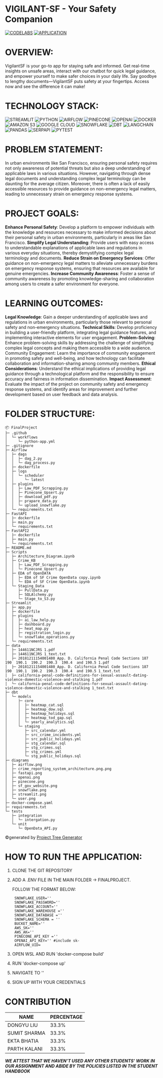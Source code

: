 # VIGILANT-SF - Your Safety Companion

[![CODELABS](https://img.shields.io/badge/codelabs-4285F4?style=for-the-badge&logo=codelabs&logoColor=white)](https://codelabs-preview.appspot.com/?file_id=1xUfakw7LccMhvFhGFg9IFMVMT_t6iD20rxPMDuDIyWA#0)
[![APPLICATION](https://camo.githubusercontent.com/9a944119b0e3fd4786e3ece479d92267a043b3f238101dfa13ceee104956742d/68747470733a2f2f696d672e736869656c64732e696f2f62616467652f2d4170706c69636174696f6e2d79656c6c6f773f7374796c653d666f722d7468652d6261646765)](http://35.199.47.65:8503/)

# OVERVIEW:

VigilantSF is your go-to app for staying safe and informed. Get real-time insights on unsafe areas, interact with our chatbot for quick legal guidance, and empower yourself to make safer choices in your daily life. Say goodbye to lengthy documents—VigilantSF puts safety at your fingertips. Access now and see the difference it can make!

# TECHNOLOGY STACK:

![STREAMLIT](https://camo.githubusercontent.com/121d8055ce25931b33557341b1397ec6721dca05b7f07978cbf3c9b9f4509b13/68747470733a2f2f696d672e736869656c64732e696f2f62616467652f53747265616d6c69742d4646344234423f7374796c653d666f722d7468652d6261646765266c6f676f3d73747265616d6c6974266c6f676f436f6c6f723d7768697465)
![PYTHON](https://camo.githubusercontent.com/9b071a101345849864a7ceb6b7f4fd417736f7cad1fe3c932bedfa09c2de43bc/68747470733a2f2f696d672e736869656c64732e696f2f62616467652f507974686f6e2d3442384242453f7374796c653d666f722d7468652d6261646765266c6f676f3d707974686f6e266c6f676f436f6c6f723d79656c6c6f77)
![AIRFLOW](https://camo.githubusercontent.com/90283584a4d10128fab5d50234c7e8c51890dca9fba7a2eed2c134c4ff3d9650/68747470733a2f2f696d672e736869656c64732e696f2f62616467652f4170616368655f416972666c6f772d3030413745313f7374796c653d666f722d7468652d6261646765266c6f676f3d6170616368652d616972666c6f77266c6f676f436f6c6f723d7768697465)
![PINECONE](https://camo.githubusercontent.com/f7ca013f24dd4af1198ae37273a586f4e542e1956d1ae01fe998b8c443bd8d85/68747470733a2f2f696d672e736869656c64732e696f2f62616467652f50696e65636f6e652d3635353846353f7374796c653d666f722d7468652d6261646765266c6f676f3d70696e65636f6e65266c6f676f436f6c6f723d7768697465)
![OPENAI](https://camo.githubusercontent.com/6c106082ea01116c5ddf8065ec79dbedfec28163d581b036c0768d0329e76776/68747470733a2f2f696d672e736869656c64732e696f2f62616467652f4f70656e41492d3431323939313f7374796c653d666f722d7468652d6261646765266c6f676f3d6f70656e6169266c6f676f436f6c6f723d7768697465)
![DOCKER](https://camo.githubusercontent.com/e20a054f7480fe4d651329ca4d15dc16767671ea36971dfca72ccf90413d615a/68747470733a2f2f696d672e736869656c64732e696f2f62616467652f446f636b65722d3064623765643f7374796c653d666f722d7468652d6261646765266c6f676f3d646f636b6572266c6f676f436f6c6f723d7768697465)
![AMAZON S3](https://camo.githubusercontent.com/e2797019197ecc78e7b0b1242100f9d536442d89c10a06f8bc3813d428d7f8f3/68747470733a2f2f696d672e736869656c64732e696f2f62616467652f416d617a6f6e5f53332d4637434131383f7374796c653d666f722d7468652d6261646765266c6f676f3d616d617a6f6e2d7333266c6f676f436f6c6f723d7768697465)
![GOOGLE CLOUD](https://camo.githubusercontent.com/9bd9f9218a1c67f5069d37db967e8857b18e34acece18ea1a05333412951e993/68747470733a2f2f696d672e736869656c64732e696f2f62616467652f476f6f676c655f436c6f75642d3432383546343f7374796c653d666f722d7468652d6261646765266c6f676f3d676f6f676c65636c6f7564266c6f676f436f6c6f723d7768697465)
![SNOWFLAKE](https://camo.githubusercontent.com/dc35a1d40a4c61e5b08851b29a05998c1150fa48e739484e1087bdd6ac9ac6b1/68747470733a2f2f696d672e736869656c64732e696f2f62616467652f536e6f77666c616b652d3239423545383f7374796c653d666f722d7468652d6261646765266c6f676f3d736e6f77666c616b65266c6f676f436f6c6f723d7768697465)
![DBT](https://camo.githubusercontent.com/dbeb8520391260afb376555c2e6a5802e104bff96186cd2732c595f4a6b8f164/68747470733a2f2f696d672e736869656c64732e696f2f62616467652f4442542d4646363934423f7374796c653d666f722d7468652d6261646765266c6f676f3d646274266c6f676f436f6c6f723d7768697465)
![LANGCHAIN](https://camo.githubusercontent.com/43557a1c02764369679ec7edbb92177897dce39db30d30bfea10c9c758d5741f/68747470733a2f2f696d672e736869656c64732e696f2f62616467652f4c616e67636861696e2d253343434f4c4f525f434f44452533453f7374796c653d666f722d7468652d6261646765266c6f676f436f6c6f723d7768697465)
![PANDAS](https://camo.githubusercontent.com/a38f77f5b33450d816dc95e4ac3f2fd9aad080d2bb6b4c54c85a79fcf3b8f8f8/68747470733a2f2f696d672e736869656c64732e696f2f62616467652f50616e6461732d3135303435383f7374796c653d666f722d7468652d6261646765266c6f676f3d70616e646173266c6f676f436f6c6f723d7768697465)
![SERPAPI](https://camo.githubusercontent.com/72ee93b3dc82a515dbac86bc8221489f93cb28c565c5b8565de6179d9860d30e/68747470733a2f2f696d672e736869656c64732e696f2f62616467652f534552505f4150492d3030393638383f7374796c653d666f722d7468652d6261646765266c6f676f3d676f6f676c65266c6f676f436f6c6f723d7768697465)
![PYTEST](https://camo.githubusercontent.com/e57aa62d1c0d72a5d602b2eeba5bf2bc231221a7f0cafba573f6fb51ae6a5c5e/68747470733a2f2f696d672e736869656c64732e696f2f62616467652f7079746573742d3041394544433f7374796c653d666f722d7468652d6261646765266c6f676f3d707974686f6e266c6f676f436f6c6f723d7768697465)

# PROBLEM STATEMENT:

In urban environments like San Francisco, ensuring personal safety requires not only awareness of potential threats but also a deep understanding of applicable laws in various situations. However, navigating through dense legal documents and understanding complex legal terminology can be daunting for the average citizen. Moreover, there is often a lack of easily accessible resources to provide guidance on non-emergency legal matters, leading to unnecessary strain on emergency response systems.

# PROJECT GOALS:

**Enhance Personal Safety**: Develop a platform to empower individuals with the knowledge and resources necessary to make informed decisions about their personal safety in urban environments, particularly in areas like San Francisco.
**Simplify Legal Understanding**: Provide users with easy access to understandable explanations of applicable laws and regulations in various everyday situations, thereby demystifying complex legal terminology and documents.
**Reduce Strain on Emergency Services**: Offer guidance on non-emergency legal matters to alleviate unnecessary burdens on emergency response systems, ensuring that resources are available for genuine emergencies.
**Increase Community Awareness**: Foster a sense of community awareness by promoting knowledge-sharing and collaboration among users to create a safer environment for everyone.

# LEARNING OUTCOMES:

**Legal Knowledge**: Gain a deeper understanding of applicable laws and regulations in urban environments, particularly those relevant to personal safety and non-emergency situations.
**Technical Skills**: Develop proficiency in building a user-friendly platform, integrating legal guidance features, and implementing interactive elements for user engagement.
**Problem-Solving**: Enhance problem-solving skills by addressing the challenge of simplifying complex legal concepts and making them accessible to a wide audience.
Community Engagement: Learn the importance of community engagement in promoting safety and well-being, and how technology can facilitate collaboration and information-sharing among community members.
**Ethical Considerations**: Understand the ethical implications of providing legal guidance through a technological platform and the responsibility to ensure accuracy and fairness in information dissemination.
**Impact Assessment**: Evaluate the impact of the project on community safety and emergency response systems, and identify areas for improvement and further development based on user feedback and data analysis.


# FOLDER STRUCTURE:
```
📦 FinalProject
├─ .github
│  └─ workflows
│     └─ python-app.yml
├─ .gitignore
├─ Airflow
│  ├─ dags
│  │  ├─ dag_2.py
│  │  └─ dag_process.py
│  ├─ dockerfile
│  ├─ logs
│  │  └─ scheduler
│  │     └─ latest
│  ├─ plugins
│  │  ├─ Law_PDF_Scrapping.py
│  │  ├─ Pinecone_Upsert.py
│  │  ├─ download_pdf.py
│  │  ├─ prapare_data.py
│  │  └─ upload_snowflake.py
│  └─ requirements.txt
├─ FastAPI
│  ├─ dockerfile
│  ├─ main.py
│  └─ requirements.txt
├─ FastAPI2
│  ├─ dockerfile
│  ├─ main.py
│  └─ requirements.txt
├─ README.md
├─ Scripts
│  ├─ Architecture_Diagram.ipynb
│  ├─ Crime_KB
│  │  ├─ Law_PDF_Scrapping.py
│  │  └─ Pinecone_Upsert.py
│  ├─ EDA of OpenDATA
│  │  ├─ EDA of SF Crime OpenData copy.ipynb
│  │  └─ EDA of SF Crime OpenData.ipynb
│  └─ Staging_Data
│     ├─ PullData.py
│     ├─ SQLAlchemy.py
│     └─ Stage_to_S3.py
├─ Streamlit
│  ├─ app.py
│  ├─ dockerfile
│  ├─ plugins
│  │  ├─ ai_law_help.py
│  │  ├─ dashboard.py
│  │  ├─ heat_map.py
│  │  ├─ registration_login.py
│  │  └─ snowflake_operations.py
│  └─ requirements.txt
├─ data
│  ├─ 144611NCJRS 1.pdf
│  ├─ 144611NCJRS 1_text.txt
│  ├─ 20181211154001480_App. D. California Penal Code Sections 187  190  190.1  190.2  190.3  190.4  and 190.5 1.pdf
│  ├─ 20181211154001480_App. D. California Penal Code Sections 187  190  190.1  190.2  190.3  190.4  and 190.5 1_text.txt
│  ├─ california-penal-code-definitions-for-sexual-assault-dating-violence-domestic-violence-and-stalking 1.pdf
│  └─ california-penal-code-definitions-for-sexual-assault-dating-violence-domestic-violence-and-stalking 1_text.txt
├─ dbt
│  └─ models
│     ├─ core
│     │  ├─ heatmap_cat.sql
│     │  ├─ heatmap_dow.sql
│     │  ├─ heatmap_holidays.sql
│     │  ├─ heatmap_tod_gap.sql
│     │  └─ yearly_analytics.sql
│     └─ staging
│        ├─ src_calendar.yml
│        ├─ src_crime_incidents.yml
│        ├─ src_public_holidays.yml
│        ├─ stg_calendar.sql
│        ├─ stg_crimes.sql
│        ├─ stg_crimes.yml
│        └─ stg_public_holidays.sql
├─ diagrams
│  ├─ airflow.png
│  ├─ crime_reporting_system_architecture.png.png
│  ├─ fastapi.png
│  ├─ openai.png
│  ├─ pinecone.png
│  ├─ sf_gov_website.png
│  ├─ snowflake.png
│  ├─ streamlit.png
│  └─ user.png
├─ docker-compose.yaml
├─ requirements.txt
└─ tests
   ├─ integration
   │  └─ intergation.py
   └─ unit
      └─ OpenData_API.py
```
©generated by [Project Tree Generator](https://woochanleee.github.io/project-tree-generator)

# HOW TO RUN THE APPLICATION: 

1. CLONE THE GIT REPOSITORY
2. ADD A .ENV FILE IN THE MAIN FOLDER -> FINALPROJECT.
   
   FOLLOW THE FORMAT BELOW:
   
        SNOWFLAKE_USER=''
        SNOWFLAKE_PASSWORD=''
        SNOWFLAKE_ACCOUNT=''
        SNOWFLAKE_WAREHOUSE =''
        SNOWFLAKE_DATABASE =''
        SNOWFLAKE_SCHEMA = ''
        BUCKET_NAME=''
        AWS_SK=''
        AWS_AK='' 
        PINECONE_API_KEY =''
        OPENAI_API_KEY='' #include sk-
        AIRFLOW_UID=
4. OPEN WSL AND RUN 'docker-compose build'
5. RUN 'docker-compose up'
6. NAVIGATE TO ''
7. SIGN UP WITH YOUR CREDENTIALS

# CONTRIBUTION

| NAME  | PERCENTAGE |
| ------------- | ------------- |
| DONGYU LIU  | 33.3% |
| SUMIT SHARMA  | 33.3%  |
| EKTA BHATIA  | 33.3% |
| PARTH KALANI  | 33.3%  |

***WE ATTEST THAT WE HAVEN’T USED ANY OTHER STUDENTS’ WORK IN OUR ASSIGNMENT AND ABIDE BY THE POLICIES LISTED IN THE STUDENT HANDBOOK***




